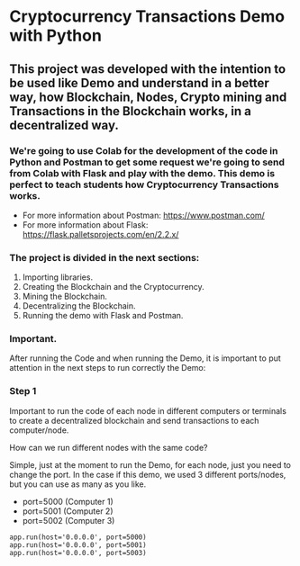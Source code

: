 # Cryptocurrency Transactions Demo with Python

## This project was developed with the intention to be used like Demo and understand in a better way, how Blockchain, Nodes, Crypto mining and Transactions in the Blockchain works, in a decentralized way.

### We're going to use Colab for the development of the code in Python and Postman to get some request we're going to send from Colab with Flask and play with the demo. This demo is perfect to teach students how Cryptocurrency Transactions works. 

- For more information about Postman: https://www.postman.com/
- For more information about Flask: https://flask.palletsprojects.com/en/2.2.x/

### The project is divided in the next sections:  

1. Importing libraries.
2. Creating the Blockchain and the Cryptocurrency.
3. Mining the Blockchain.
4. Decentralizing the Blockchain.
5. Running the demo with Flask and Postman.

### Important. 

After running the Code and when running the Demo, it is important to put attention in the next steps to run correctly the Demo:

### Step 1

Important to run the code of each node in different computers or terminals to create a decentralized blockchain and send transactions to each computer/node.

How can we run different nodes with the same code?

Simple, just at the moment to run the Demo, for each node, just you need to change the port. In the case if this demo, we used 3 different ports/nodes, but you can use as many as you like. 

- port=5000 (Computer 1)
- port=5001 (Computer 2)
- port=5002 (Computer 3)

 ```
app.run(host='0.0.0.0', port=5000)
app.run(host='0.0.0.0', port=5001)
app.run(host='0.0.0.0', port=5003)
 ```
